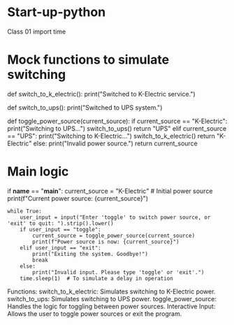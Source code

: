 # Start-up-python
Class 01
import time

# Mock functions to simulate switching
def switch_to_k_electric():
    print("Switched to K-Electric service.")

def switch_to_ups():
    print("Switched to UPS system.")

def toggle_power_source(current_source):
    if current_source == "K-Electric":
        print("Switching to UPS...")
        switch_to_ups()
        return "UPS"
    elif current_source == "UPS":
        print("Switching to K-Electric...")
        switch_to_k_electric()
        return "K-Electric"
    else:
        print("Invalid power source.")
        return current_source

# Main logic
if __name__ == "__main__":
    current_source = "K-Electric"  # Initial power source
    print(f"Current power source: {current_source}")
    
    while True:
        user_input = input("Enter 'toggle' to switch power source, or 'exit' to quit: ").strip().lower()
        if user_input == "toggle":
            current_source = toggle_power_source(current_source)
            print(f"Power source is now: {current_source}")
        elif user_input == "exit":
            print("Exiting the system. Goodbye!")
            break
        else:
            print("Invalid input. Please type 'toggle' or 'exit'.")
        time.sleep(1)  # To simulate a delay in operation



Functions:
switch_to_k_electric: Simulates switching to K-Electric power.
switch_to_ups: Simulates switching to UPS power.
toggle_power_source: Handles the logic for toggling between power sources.
Interactive Input: Allows the user to toggle power sources or exit the program.
